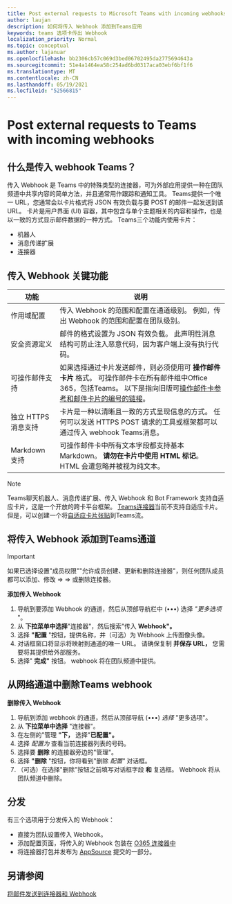 ```yaml
---
title: Post external requests to Microsoft Teams with incoming webhooks
author: laujan
description: 如何将传入 Webhook 添加到Teams应用
keywords: teams 选项卡传出 Webhook
localization_priority: Normal
ms.topic: conceptual
ms.author: lajanuar
ms.openlocfilehash: bb2306cb57c069d3bed06702495da2775694643a
ms.sourcegitcommit: 51e4a1464ea58c254ad6bd0317aca03ebf6bf1f6
ms.translationtype: MT
ms.contentlocale: zh-CN
ms.lasthandoff: 05/19/2021
ms.locfileid: "52566815"
---
```

# <a name="post-external-requests-to-teams-with-incoming-webhooks"></a>Post external requests to Teams with incoming webhooks

## <a name="what-are-incoming-webhooks-in-teams"></a>什么是传入 webhook Teams？

传入 Webhook 是 Teams 中的特殊类型的连接器，可为外部应用提供一种在团队频道中共享内容的简单方法，并且通常用作跟踪和通知工具。 Teams提供一个唯一 URL，您通常会以卡片格式将 JSON 有效负载与要 POST 的邮件一起发送到该 URL。 卡片是用户界面 (UI) 容器，其中包含与单个主题相关的内容和操作，也是以一致的方式显示邮件数据的一种方式。 Teams三个功能内使用卡片：

* 机器人
* 消息传递扩展
* 连接器

## <a name="incoming-webhook-key-features"></a>传入 Webhook 关键功能

| 功能 | 说明 |
| ------- | ----------- |
|作用域配置|传入 Webhook 的范围和配置在通道级别。 例如，传出 Webhook 的范围和配置在团队级别。|
|安全资源定义|邮件的格式设置为 JSON 有效负载。 此声明性消息结构可防止注入恶意代码，因为客户端上没有执行代码。|
|可操作邮件支持|如果选择通过卡片发送邮件，则必须使用可 **操作邮件卡片** 格式。 可操作邮件卡在所有邮件组中Office 365，包括Teams。 以下是指向旧版可[操作邮件卡参考和](/outlook/actionable-messages/message-card-reference)[邮件卡片的编号的链接](https://messagecardplayground.azurewebsites.net)。|
|独立 HTTPS 消息支持| 卡片是一种以清晰且一致的方式呈现信息的方式。 任何可以发送 HTTPS POST 请求的工具或框架都可以通过传入 webhook Teams消息。|
|Markdown 支持|可操作邮件卡中所有文本字段都支持基本 Markdown。 **请勿在卡片中使用 HTML 标记**。 HTML 会遭忽略并被视为纯文本。|

> [!Note]
> Teams聊天机器人、消息传递扩展、传入 Webhook 和 Bot Framework 支持自适应卡片，这是一个开放的跨卡平台框架。 [Teams连接器](../../webhooks-and-connectors/how-to/connectors-creating.md)当前不支持自适应卡片。 但是，可以创建一个将[自适应卡片张贴](https://flow.microsoft.com/blog/microsoft-flow-in-microsoft-teams/)到Teams流。

## <a name="add-an-incoming-webhook-to-a-teams-channel"></a>将传入 Webhook 添加到Teams通道

> [!Important]  
> 如果已选择设置"成员权限""允许成员创建、更新和删除连接器"，则任何团队成员都可以添加、修改  =>    =>  或删除连接器。

**添加传入 Webhook**

1. 导航到要添加 Webhook 的通道，然后从顶部导航栏中 (&#8226;&#8226;&#8226;) 选择 *"更多选项* "。
1. 从 **下拉菜单中选择**"连接器"，然后搜索"传入 **Webhook"。**
1. 选择 **"配置** "按钮，提供名称，并（可选）为 Webhook 上传图像头像。
1. 对话框窗口将显示将映射到通道的唯一 URL。 请确保复制 **并保存 URL，** 您需要将其提供给外部服务。
1. 选择" **完成"** 按钮。 webhook 将在团队频道中提供。

## <a name="remove-an-incoming-webhook-from-a-teams-channel"></a>从网络通道中删除Teams webhook

**删除传入 Webhook**

1. 导航到添加 webhook 的通道，然后从顶部导航 (&#8226;&#8226;&#8226;) *选择* "更多选项"。
1. 从 **下拉菜单中选择** "连接器"。
1. 在左侧的"管理 **"下，** 选择"**已配置"。**
1. 选择 *配置为* 查看当前连接器列表的号码。
1. 选择要 **删除** 的连接器旁边的"管理"。
1. 选择 **"删除** "按钮，你将看到"删除 *配置"* 对话框。
1. （可选）在选择"删除"按钮之前填写对话框字段 **和** 复选框。 Webhook 将从团队频道中删除。

## <a name="distribution"></a>分发

有三个选项用于分发传入的 Webhook：

* 直接为团队设置传入 Webhook。
* 添加配置页面，将传入的 Webhook 包装在 [O365 连接器中](~/webhooks-and-connectors/how-to/connectors-creating.md)
* 将连接器打包并发布为 [AppSource](~/concepts/deploy-and-publish/office-store-guidance.md) 提交的一部分。

## <a name="see-also"></a>另请参阅

[将邮件发送到连接器和 Webhook](~/webhooks-and-connectors/how-to/connectors-using.md)
